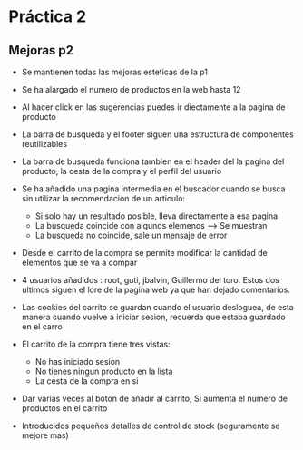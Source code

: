  # Práctica 2

## Mejoras p2

- Se mantienen todas las mejoras esteticas de la p1
- Se ha alargado el numero de productos en la web hasta 12
- Al hacer click en las sugerencias puedes ir diectamente a la pagina de producto
- La barra de busqueda y el footer siguen una estructura de componentes reutilizables
- La barra de busqueda funciona tambien en el header del la pagina del producto, la cesta de la compra y el perfil del usuario
- Se ha añadido una pagina intermedia en el buscador cuando se busca sin utilizar la recomendacion de un articulo:
    - Si solo hay un resultado posible, lleva directamente a esa pagina
    - La busqueda coincide con algunos elemenos --> Se muestran
    - La busqueda no coincide, sale un mensaje de error

- Desde el carrito de la compra se permite modificar la cantidad de elementos que se va a compar
- 4 usuarios añadidos : root, guti, jbalvin, Guillermo del toro. Estos dos ultimos siguen el lore de la pagina web ya que han dejado comentarios.
- Las cookies del carrito se guardan cuando el usuario desloguea, de esta manera cuando vuelve a iniciar sesion, recuerda que estaba guardado en el carro
- El carrito de la compra tiene tres vistas:
    - No has iniciado sesion
    - No tienes ningun producto en la lista
    - La cesta de la compra en si

- Dar varias veces al boton de añadir al carrito, SI aumenta el numero de productos en el carrito

- Introducidos pequeños detalles de control de stock (seguramente se mejore mas)